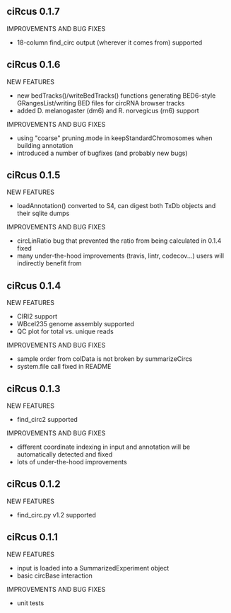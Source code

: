 ciRcus 0.1.7
------------
IMPROVEMENTS AND BUG FIXES

* 18-column find_circ output (wherever it comes from) supported

ciRcus 0.1.6
------------
NEW FEATURES

* new bedTracks()/writeBedTracks() functions generating BED6-style
  GRangesList/writing BED files for circRNA browser tracks
* added D. melanogaster (dm6) and R. norvegicus (rn6) support

IMPROVEMENTS AND BUG FIXES

* using "coarse" pruning.mode in keepStandardChromosomes when building annotation
* introduced a number of bugfixes (and probably new bugs)

ciRcus 0.1.5
------------
NEW FEATURES

* loadAnnotation() converted to S4, can digest both TxDb objects and their sqlite dumps

IMPROVEMENTS AND BUG FIXES

* circLinRatio bug that prevented the ratio from being calculated in 0.1.4 fixed
* many under-the-hood improvements (travis, lintr, codecov...) users will indirectly benefit from

ciRcus 0.1.4
------------

NEW FEATURES

* CIRI2 support
* WBcel235 genome assembly supported
* QC plot for total vs. unique reads

IMPROVEMENTS AND BUG FIXES

* sample order from colData is not broken by summarizeCircs
* system.file call fixed in README


ciRcus 0.1.3
------------
NEW FEATURES

* find_circ2 supported

IMPROVEMENTS AND BUG FIXES

* different coordinate indexing in input and annotation
  will be automatically detected and fixed
* lots of under-the-hood improvements

ciRcus 0.1.2
------------
NEW FEATURES

* find_circ.py v1.2 supported

ciRcus 0.1.1
--------------
NEW FEATURES

* input is loaded into a SummarizedExperiment object
* basic circBase interaction

  
IMPROVEMENTS AND BUG FIXES

* unit tests
